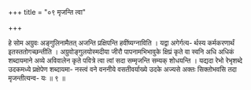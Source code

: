 +++
title = "०९ मृजन्ति त्वा"

+++

हे सोम अग्रुवः अङ्गुलिनामैतत् अजन्ति प्रक्षिपन्ति हवींष्यग्नाविति । यद्वा अगेर्गत्य- र्थस्य कर्मकरणार्थं इतस्ततोगच्छन्तीति । अग्रुवोङ्गुलयोस्मदीया जीरौ पापनामभिभावुके क्षिप्रं कृते वा स्वनि अधि अधिकं शब्दायमाने अव्ये अविवालेन कृते पवित्रे त्वा त्वां सदा सम्मृजन्ति सम्यक् शोधयन्ति । यद्यदा रेभो रेभृशब्दे उदकमध्ये प्रक्षेपेण शब्दायमा- नस्त्वं वने वननीये वसतीवर्याख्ये उदके अज्यसे अक्तः सिक्तोभवसि तदा मृजन्तीत्यन्व- यः ॥ ९ ॥